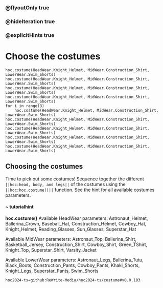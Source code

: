 ### @flyoutOnly true
### @hideIteration true
### @explicitHints true

# Choose the costumes

```python-template
hoc.costume(HeadWear.Knight_Helmet, MidWear.Construction_Shirt, LowerWear.Swim_Shorts)
hoc.costume(HeadWear.Knight_Helmet, MidWear.Construction_Shirt, LowerWear.Swim_Shorts)
hoc.costume(HeadWear.Knight_Helmet, MidWear.Construction_Shirt, LowerWear.Swim_Shorts)
hoc.costume(HeadWear.Knight_Helmet, MidWear.Construction_Shirt, LowerWear.Swim_Shorts)
for i in range(3)
    hoc.costume(HeadWear.Knight_Helmet, MidWear.Construction_Shirt, LowerWear.Swim_Shorts)
hoc.costume(HeadWear.Knight_Helmet, MidWear.Construction_Shirt, LowerWear.Swim_Shorts)
hoc.costume(HeadWear.Knight_Helmet, MidWear.Construction_Shirt, LowerWear.Swim_Shorts)
hoc.costume(HeadWear.Knight_Helmet, MidWear.Construction_Shirt, LowerWear.Swim_Shorts)
hoc.costume(HeadWear.Knight_Helmet, MidWear.Construction_Shirt, LowerWear.Swim_Shorts)
```

## Choosing the costumes
Time to pick out some costumes! Sequence together the different ``||hoc:head, body, and legs||`` of the costumes using the ``||hoc:hoc.costume()||`` function. See the hint for all available costumes parameters.


#### ~ tutorialhint
**hoc.costume()**
Available HeadWear parameters:
Astronaut_Helmet, Ballerina_Crown, Baseball_Hat, Construction_Helmet, Cowboy_Hat, Knight_Helmet, Reading_Glasses, Sun_Glasses, Superstar_Hat

Available MidWear parameters:
Astronaut_Top, Ballerina_Shirt, Basketball_Jersey, Construction_Shirt, Cowboy_Shirt, Green_TShirt, Knight_Top, Superstar_Shirt, Varsity_Jacket

Available LowerWear parameters:
Astronaut_Legs, Ballerina_Tutu, Black_Boots, Construction_Pants, Cowboy_Pants, Khaki_Shorts, Knight_Legs, Superstar_Pants, Swim_Shorts


```package
hoc2024-ts=github:ReWrite-Media/hoc2024-ts/costume#v0.0.103
```